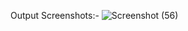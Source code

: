Output Screenshots:-
![Screenshot (56)](https://github.com/user-attachments/assets/eb037900-4ddd-4dd0-b490-4afd55429e0c)
